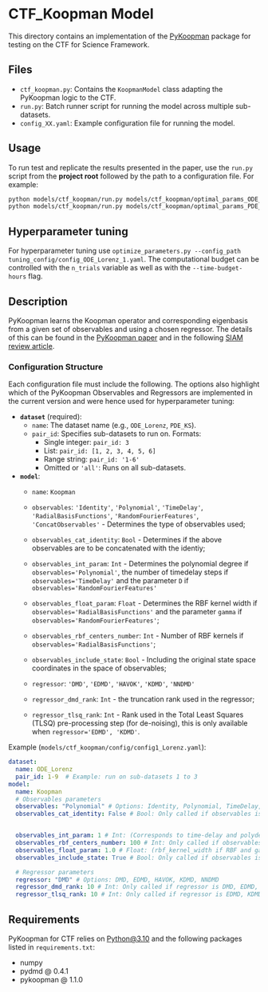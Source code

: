 # CTF_Koopman Model

This directory contains an implementation of the [PyKoopman](https://github.com/dynamicslab/pykoopman) package for testing on the CTF for Science Framework.

## Files
- `ctf_koopman.py`: Contains the `KoopmanModel` class adapting the PyKoopman logic to the CTF.
- `run.py`: Batch runner script for running the model across multiple sub-datasets.
- `config_XX.yaml`: Example configuration file for running the model.

## Usage

To run test and replicate the results presented in the paper, use the `run.py` script from the **project root** followed by the path to a configuration file. For example:

```bash
python models/ctf_koopman/run.py models/ctf_koopman/optimal_params_ODE_Lorenz_1.yaml
python models/ctf_koopman/run.py models/ctf_koopman/optimal_params_PDE_KS_1.yaml
```

## Hyperparameter tuning

For hyperparameter tuning use `optimize_parameters.py --config_path tuning_config/config_ODE_Lorenz_1.yaml`. The computational budget can be controlled with the `n_trials` variable as well as with the `--time-budget-hours` flag.

## Description

PyKoopman learns the Koopman operator and corresponding eigenbasis from a given set of observables and using a chosen regressor. The details of this can be found in the [PyKoopman paper](https://doi.org/10.21105/joss.05881) and in the following [SIAM review article](https://doi.org/10.1137/21M1401243).

### Configuration Structure

Each configuration file must include the following. The options also highlight which of the PyKoopman Observables and Regressors are implemented in the current version and were hence used for hyperparameter tuning:
- **`dataset`** (required):
  - `name`: The dataset name (e.g., `ODE_Lorenz`, `PDE_KS`).
  - `pair_id`: Specifies sub-datasets to run on. Formats:
    - Single integer: `pair_id: 3`
    - List: `pair_id: [1, 2, 3, 4, 5, 6]`
    - Range string: `pair_id: '1-6'`
    - Omitted or `'all'`: Runs on all sub-datasets.
- **`model`**:
  - `name`: `Koopman`
  - `observables`: `'Identity'`, `'Polynomial'`, `'TimeDelay'`, `'RadialBasisFunctions'`, `'RandomFourierFeatures'`, `'ConcatObservables'` - Determines the type of observables used;
  - `observables_cat_identity`: `Bool` - Determines if the above observables are to be concatenated with the identiy;
  - `observables_int_param`: `Int` - Determines the polynomial degree if `observables='Polynomial'`, the number of timedelay steps if `observables='TimeDelay'` and the parameter `D` if `observables='RandomFourierFeatures'`
  - `observables_float_param`: `Float` - Determines the RBF kernel width if `observables='RadialBasisFunctions'` and the parameter `gamma` if `observables='RandomFourierFeatures'`;
  - `observables_rbf_centers_number`: `Int` - Number of RBF kernels if `observables='RadialBasisFunctions'`;
  - `observables_include_state`: `Bool` - Including the original state space coordinates in the space of observables;
  
  - `regressor`: `'DMD'`, `'EDMD'`, `'HAVOK'`, `'KDMD'`, `'NNDMD'`
  - `regressor_dmd_rank`: `Int` - the truncation rank used in the regressor;
  - `regressor_tlsq_rank`: `Int` - Rank used in the Total Least Squares (TLSQ) pre-processing step (for de-noising), this is only available when `regressor='EDMD', 'KDMD'`.

Example (`models/ctf_koopman/config/config1_Lorenz.yaml`):
```yaml
dataset:
  name: ODE_Lorenz
  pair_id: 1-9  # Example: run on sub-datasets 1 to 3
model:
  name: Koopman
  # Observables parameters
  observables: "Polynomial" # Options: Identity, Polynomial, TimeDelay, RadialBasisFunctions, RandomFourierFeatures, ConcatObservables
  observables_cat_identity: False # Bool: Only called if observables is not Identity


  observables_int_param: 1 # Int: (Corresponds to time-delay and polydegree and D, RFF) Only called if observables is TimeDelay
  observables_rbf_centers_number: 100 # Int: Only called if observables is RadialBasisFunctions
  observables_float_param: 1.0 # Float: (rbf_kernel_width if RBF and gamma if RFF) Only called if observables is RadialBasisFunctions
  observables_include_state: True # Bool: Only called if observables is RandomFourierFeatures

  # Regressor parameters
  regressor: "DMD" # Options: DMD, EDMD, HAVOK, KDMD, NNDMD
  regressor_dmd_rank: 10 # Int: Only called if regressor is DMD, EDMD, HAVOK, KDMD
  regressor_tlsq_rank: 10 # Int: Only called if regressor is EDMD, KDMD
```

## Requirements

PyKoopman for CTF relies on Python@3.10 and the following packages listed in `requirements.txt`:
- numpy
- pydmd @ 0.4.1
- pykoopman @ 1.1.0